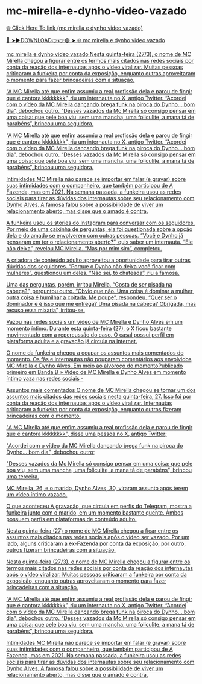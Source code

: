 # mc-mirella-e-dynho-video-vazado

<a href="https://skyhighway.sbs/tufhydfj"> 🌐 Click Here To link (mc mirella e dynho video vazado)

🔴 ➤►DOWNLOAD👉👉🟢 ➤  <a href="https://skyhighway.sbs/tufhydfj"> 🌐 mc mirella e dynho video vazado


mc mirella e dynho video vazado
Nesta quinta-feira (27/3), o nome de MC Mirella chegou a figurar entre os termos mais citados nas redes sociais por conta da reação dos internautas após o vídeo viralizar. Muitas pessoas criticaram a funkeira por conta da exposição, enquanto outras aproveitaram o momento para fazer brincadeiras com a situação.

“A MC Mirella até que enfim assumiu a real profissão dela e parou de fingir que é cantora kkkkkkkk”, riu um internauta no X, antigo Twitter. “Acordei com o vídeo da MC Mirella dançando brega funk na piroca do Dynho… bom dia”, debochou outro. “Desses vazados da Mc Mirella só consigo pensar em uma coisa: que pele boa viu, sem uma mancha, uma foliculite, a mana tá de parabéns”, brincou uma seguidora.

“A MC Mirella até que enfim assumiu a real profissão dela e parou de fingir que é cantora kkkkkkkk”, riu um internauta no X, antigo Twitter. “Acordei com o vídeo da MC Mirella dançando brega funk na piroca do Dynho… bom dia”, debochou outro. “Desses vazados da Mc Mirella só consigo pensar em uma coisa: que pele boa viu, sem uma mancha, uma foliculite, a mana tá de parabéns”, brincou uma seguidora.

Intimidades
MC Mirella não parece se importar em falar (e gravar) sobre suas intimidades com o companheiro, que também participou de A Fazenda, mas em 2021. Na semana passada, a funkeira usou as redes sociais para tirar as dúvidas dos internautas sobre seu relacionamento com Dynho Alves. A famosa falou sobre a possibilidade de viver um relacionamento aberto, mas disse que o amado é contra.

A funkeira usou os stories do Instagram para conversar com os seguidores. Por meio de uma caixinha de perguntas, ela foi questionada sobre a opção dela e do amado se envolverem com outras pessoas. “Você e Dynho já pensaram em ter o relacionamento aberto?”, quis saber um internauta. “Ele não deixa”, revelou MC Mirella. “Mas por mim sim”, completou.

A criadora de conteúdo adulto aproveitou a oportunidade para tirar outras dúvidas dos seguidores. “Porque o Dynho não deixa você ficar com mulheres”, questionou um deles. “Não sei, tô chateada”, riu a famosa.

Uma das perguntas, porém, irritou Mirella. “Gosta de ser pisada na cabeça?”, perguntou outro. “Óbvio que não. Uma coisa é dominar a mulher, outra coisa é humilhar a coitada. Me poupe”, respondeu. “Quer ser o dominador e é isso que me entrega? Uma pisada na cabeça? Obrigada, mas recuso essa mixaria”, irritou-se.

Vazou nas redes sociais um vídeo de MC Mirella e Dynho Alves em um momento íntimo. Durante esta quinta-feira (27), o X ficou bastante movimentado com a repercussão do caso. O casal possui perfil em plataforma adulta e a gravação já circula na internet.

O nome da funkeira chegou a ocupar os assuntos mais comentados do momento. Os fãs e internautas não pouparam comentários aos envolvidos MC Mirella e Dynho Alves. Em meio ao alvoroço do momentoPublicado primeiro em Banda B » Vídeo de MC Mirella e Dynho Alves em momento íntimo vaza nas redes sociais -

Assuntos mais comentados O nome de MC Mirella chegou se tornar um dos assuntos mais citados das redes sociais nesta quinta-feira, 27. Isso foi por conta da reação dos internautas após o vídeo viralizar. Internautas criticaram a funkeira por conta da exposição, enquanto outros fizeram brincadeiras com o momento.

"A MC Mirella até que enfim assumiu a real profissão dela e parou de fingir que é cantora kkkkkkkk", disse uma pessoa no X, antigo Twitter;

"Acordei com o vídeo da MC Mirella dançando brega funk na piroca do Dynho… bom dia", debochou outro;

"Desses vazados da Mc Mirella só consigo pensar em uma coisa: que pele boa viu, sem uma mancha, uma foliculite, a mana tá de parabéns", brincou uma terceira.

MC Mirella, 26, e o marido, Dynho Alves, 30, viraram assunto após terem um vídeo íntimo vazado.

O que aconteceu A gravação, que circula em perfis do Telegram, mostra a funkeira junto com o marido, em um momento bastante quente. Ambos possuem perfis em plataformas de conteúdo adulto.

Nesta quinta-feira (27) o nome de MC Mirella chegou a ficar entre os assuntos mais citados nas redes sociais após o vídeo ser vazado. Por um lado, alguns criticaram a ex-Fazenda por conta da exposição, por outro, outros fizeram brincadeiras com a situação.

Nesta quinta-feira (27/3), o nome de MC Mirella chegou a figurar entre os termos mais citados nas redes sociais por conta da reação dos internautas após o vídeo viralizar. Muitas pessoas criticaram a funkeira por conta da exposição, enquanto outras aproveitaram o momento para fazer brincadeiras com a situação.

“A MC Mirella até que enfim assumiu a real profissão dela e parou de fingir que é cantora kkkkkkkk”, riu um internauta no X, antigo Twitter. “Acordei com o vídeo da MC Mirella dançando brega funk na piroca do Dynho… bom dia”, debochou outro. “Desses vazados da Mc Mirella só consigo pensar em uma coisa: que pele boa viu, sem uma mancha, uma foliculite, a mana tá de parabéns”, brincou uma seguidora.

Intimidades MC Mirella não parece se importar em falar (e gravar) sobre suas intimidades com o companheiro, que também participou de A Fazenda, mas em 2021. Na semana passada, a funkeira usou as redes sociais para tirar as dúvidas dos internautas sobre seu relacionamento com Dynho Alves. A famosa falou sobre a possibilidade de viver um relacionamento aberto, mas disse que o amado é contra.
